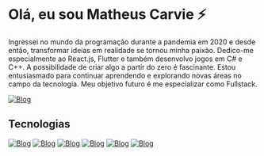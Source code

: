 # Olá, eu sou Matheus Carvie ⚡

Ingressei no mundo da programação durante a pandemia em 2020 e desde então, transformar ideias em realidade se tornou minha paixão. Dedico-me especialmente ao React.js, Flutter e também desenvolvo jogos em C# e C++. A possibilidade de criar algo a partir do zero é fascinante. Estou entusiasmado para continuar aprendendo e explorando novas áreas no campo da tecnologia. Meu objetivo futuro é me especializar como Fullstack.

[![Blog](https://img.shields.io/website?label=Portfólio&style=for-the-badge&url=https://matheuscarvie.vercel.app/)](https://matheuscarvie.vercel.app/)

## Tecnologias
[![Blog](https://img.shields.io/badge/React-20232A?style=for-the-badge&logo=react&logoColor=61DAFB)](https://react.dev/)
[![Blog](https://img.shields.io/badge/Flutter-02569B?style=for-the-badge&logo=flutter&logoColor=white)](https://flutter.dev/)
[![Blog](https://img.shields.io/badge/Dart-0175C2?style=for-the-badge&logo=dart&logoColor=white)](https://dart.dev/)
[![Blog](https://img.shields.io/badge/C%23-239120?style=for-the-badge&logo=c-sharp&logoColor=white)](https://learn.microsoft.com/pt-br/dotnet/csharp/)
[![Blog](https://img.shields.io/badge/C%2B%2B-00599C?style=for-the-badge&logo=c%2B%2B&logoColor=white)](https://learn.microsoft.com/pt-br/cpp/cpp/?view=msvc-170)
[![Blog](https://img.shields.io/badge/Unity-100000?style=for-the-badge&logo=unity&logoColor=white)](https://unity.com/pt)
